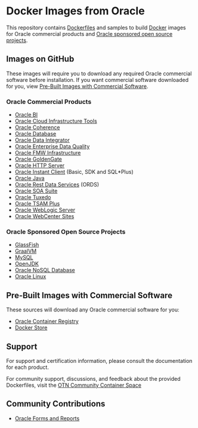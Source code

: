 # Docker Images from Oracle
This repository contains [Dockerfiles](https://docs.docker.com/engine/reference/builder/) and samples to build [Docker](https://www.docker.com/what-docker) images for Oracle commercial products and [Oracle sponsored open source projects](https://oss.oracle.com).

## Images on GitHub
These images will require you to download any required Oracle commercial software before installation. If you want commercial software downloaded for you, view [Pre-Built Images with Commercial Software](#pre-built-images-with-commercial-software).

### Oracle Commercial Products
 - [Oracle BI](/OracleBI)
 - [Oracle Cloud Infrastructure Tools](/OracleCloudInfrastructure)
 - [Oracle Coherence](/OracleCoherence)
 - [Oracle Database](/OracleDatabase)
 - [Oracle Data Integrator](/OracleDataIntegrator)
 - [Oracle Enterprise Data Quality](/OracleEDQ)
 - [Oracle FMW Infrastructure](/OracleFMWInfrastructure)
 - [Oracle GoldenGate](/OracleGoldenGate)
 - [Oracle HTTP Server](/OracleHTTPServer)
 - [Oracle Instant Client](/OracleInstantClient) (Basic, SDK and SQL*Plus)
 - [Oracle Java](/OracleJava)
 - [Oracle Rest Data Services](OracleRestDataServices) (ORDS)
 - [Oracle SOA Suite](/OracleSOASuite)
 - [Oracle Tuxedo](/OracleTuxedo)
 - [Oracle TSAM Plus](/OracleTuxedo/tsam)
 - [Oracle WebLogic Server](/OracleWebLogic)
 - [Oracle WebCenter Sites](/OracleWebCenterSites)

### Oracle Sponsored Open Source Projects
 - [GlassFish](GlassFish)
 - [GraalVM](GraalVM)
 - [MySQL](https://github.com/mysql/mysql-docker)
 - [OpenJDK](/OpenJDK)
 - [Oracle NoSQL Database](/NoSQL)
 - [Oracle Linux](https://github.com/oracle/container-images)

## Pre-Built Images with Commercial Software
These sources will download any Oracle commercial software for you:

 - [Oracle Container Registry](https://container-registry.oracle.com)
 - [Docker Store](https://store.docker.com/search?certification_status=certified&q=oracle&source=verified&type=image)

## Support
For support and certification information, please consult the documentation for each product.

For community support, discussions, and feedback about the provided Dockerfiles, visit the [OTN Community Container Space](https://community.oracle.com/community/server_&_storage_systems/containers)

## Community Contributions
 - [Oracle Forms and Reports](https://github.com/oracle/docker-images/issues/212)
